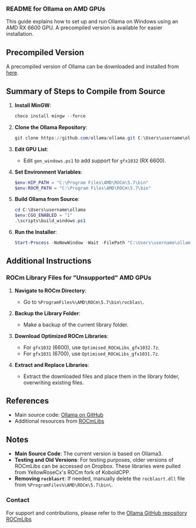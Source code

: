 ### README for Ollama on AMD GPUs

This guide explains how to set up and run Ollama on Windows using an AMD RX 6600 GPU. A precompiled version is available for easier installation.

## Precompiled Version

A precompiled version of Ollama can be downloaded and installed from [here](https://github.com/avnigashi/ollama-gfx1032/releases/download/alpha/OllamaSetup.exe.7z).

## Summary of Steps to Compile from Source

1. **Install MinGW**:
   ```powershell
   choco install mingw --force
   ```

2. **Clone the Ollama Repository**:
   ```powershell
   git clone https://github.com/ollama/ollama.git C:\Users\username\ollama
   ```

3. **Edit GPU List**:
   - Edit `gen_windows.ps1` to add support for `gfx1032` (RX 6600).

4. **Set Environment Variables**:
   ```powershell
   $env:HIP_PATH = "C:\Program Files\AMD\ROCm\5.7\bin"
   $env:ROCM_PATH = "C:\Program Files\AMD\ROCm\5.7\bin"
   ```

5. **Build Ollama from Source**:
   ```powershell
   cd C:\Users\username\ollama
   $env:CGO_ENABLED = "1"
   .\scripts\build_windows.ps1
   ```

6. **Run the Installer**:
   ```powershell
   Start-Process -NoNewWindow -Wait -FilePath "C:\Users\username\ollama\dist\OllamaSetup.exe"
   ```

## Additional Instructions

### ROCm Library Files for "Unsupported" AMD GPUs

1. **Navigate to ROCm Directory**:
   - Go to `%ProgramFiles%\AMD\ROCm\5.7\bin\rocblas\`.

2. **Backup the Library Folder**:
   - Make a backup of the current library folder.

3. **Download Optimized ROCm Libraries**:
   - For `gfx1032` (6600), use `Optimised_ROCmLibs_gfx1032.7z`.
   - For `gfx1031` (6700), use `Optimised_ROCmLibs_gfx1031.7z`.

4. **Extract and Replace Libraries**:
   - Extract the downloaded files and place them in the library folder, overwriting existing files.

## References

- Main source code: [Ollama on GitHub](https://github.com/ollama/ollama)
- Additional resources from [ROCmLibs](https://github.com/brknsoul/ROCmLibs)

## Notes

- **Main Source Code**: The current version is based on Ollama3.
- **Testing and Old Versions**: For testing purposes, older versions of ROCmLibs can be accessed on Dropbox. These libraries were pulled from YellowRoseCx's ROCm fork of KoboldCPP.
- **Removing `rocblasrt`**: If needed, manually delete the `rocblasrt.dll` file from `%ProgramFiles%\AMD\ROCm\5.7\bin\`.

### Contact

For support and contributions, please refer to the [Ollama GitHub repository](https://github.com/ollama/ollama)  [ROCmLibs](https://github.com/brknsoul/ROCmLibs) 
